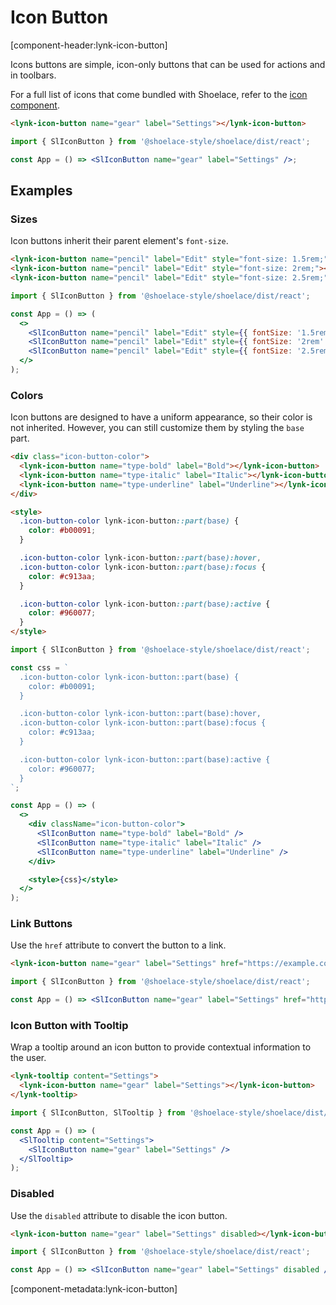 # Icon Button

[component-header:lynk-icon-button]

Icons buttons are simple, icon-only buttons that can be used for actions and in toolbars.

For a full list of icons that come bundled with Shoelace, refer to the [icon component](/components/icon).

```html preview
<lynk-icon-button name="gear" label="Settings"></lynk-icon-button>
```

```jsx react
import { SlIconButton } from '@shoelace-style/shoelace/dist/react';

const App = () => <SlIconButton name="gear" label="Settings" />;
```

## Examples

### Sizes

Icon buttons inherit their parent element's `font-size`.

```html preview
<lynk-icon-button name="pencil" label="Edit" style="font-size: 1.5rem;"></lynk-icon-button>
<lynk-icon-button name="pencil" label="Edit" style="font-size: 2rem;"></lynk-icon-button>
<lynk-icon-button name="pencil" label="Edit" style="font-size: 2.5rem;"></lynk-icon-button>
```

```jsx react
import { SlIconButton } from '@shoelace-style/shoelace/dist/react';

const App = () => (
  <>
    <SlIconButton name="pencil" label="Edit" style={{ fontSize: '1.5rem' }} />
    <SlIconButton name="pencil" label="Edit" style={{ fontSize: '2rem' }} />
    <SlIconButton name="pencil" label="Edit" style={{ fontSize: '2.5rem' }} />
  </>
);
```

### Colors

Icon buttons are designed to have a uniform appearance, so their color is not inherited. However, you can still customize them by styling the `base` part.

```html preview
<div class="icon-button-color">
  <lynk-icon-button name="type-bold" label="Bold"></lynk-icon-button>
  <lynk-icon-button name="type-italic" label="Italic"></lynk-icon-button>
  <lynk-icon-button name="type-underline" label="Underline"></lynk-icon-button>
</div>

<style>
  .icon-button-color lynk-icon-button::part(base) {
    color: #b00091;
  }

  .icon-button-color lynk-icon-button::part(base):hover,
  .icon-button-color lynk-icon-button::part(base):focus {
    color: #c913aa;
  }

  .icon-button-color lynk-icon-button::part(base):active {
    color: #960077;
  }
</style>
```

```jsx react
import { SlIconButton } from '@shoelace-style/shoelace/dist/react';

const css = `
  .icon-button-color lynk-icon-button::part(base) {
    color: #b00091;
  }

  .icon-button-color lynk-icon-button::part(base):hover,
  .icon-button-color lynk-icon-button::part(base):focus {
    color: #c913aa;
  }

  .icon-button-color lynk-icon-button::part(base):active {
    color: #960077;
  }
`;

const App = () => (
  <>
    <div className="icon-button-color">
      <SlIconButton name="type-bold" label="Bold" />
      <SlIconButton name="type-italic" label="Italic" />
      <SlIconButton name="type-underline" label="Underline" />
    </div>

    <style>{css}</style>
  </>
);
```

### Link Buttons

Use the `href` attribute to convert the button to a link.

```html preview
<lynk-icon-button name="gear" label="Settings" href="https://example.com" target="_blank"></lynk-icon-button>
```

```jsx react
import { SlIconButton } from '@shoelace-style/shoelace/dist/react';

const App = () => <SlIconButton name="gear" label="Settings" href="https://example.com" target="_blank" />;
```

### Icon Button with Tooltip

Wrap a tooltip around an icon button to provide contextual information to the user.

```html preview
<lynk-tooltip content="Settings">
  <lynk-icon-button name="gear" label="Settings"></lynk-icon-button>
</lynk-tooltip>
```

```jsx react
import { SlIconButton, SlTooltip } from '@shoelace-style/shoelace/dist/react';

const App = () => (
  <SlTooltip content="Settings">
    <SlIconButton name="gear" label="Settings" />
  </SlTooltip>
);
```

### Disabled

Use the `disabled` attribute to disable the icon button.

```html preview
<lynk-icon-button name="gear" label="Settings" disabled></lynk-icon-button>
```

```jsx react
import { SlIconButton } from '@shoelace-style/shoelace/dist/react';

const App = () => <SlIconButton name="gear" label="Settings" disabled />;
```

[component-metadata:lynk-icon-button]
